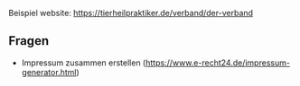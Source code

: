 Beispiel website: https://tierheilpraktiker.de/verband/der-verband

## Fragen

- Impressum zusammen erstellen (https://www.e-recht24.de/impressum-generator.html)
